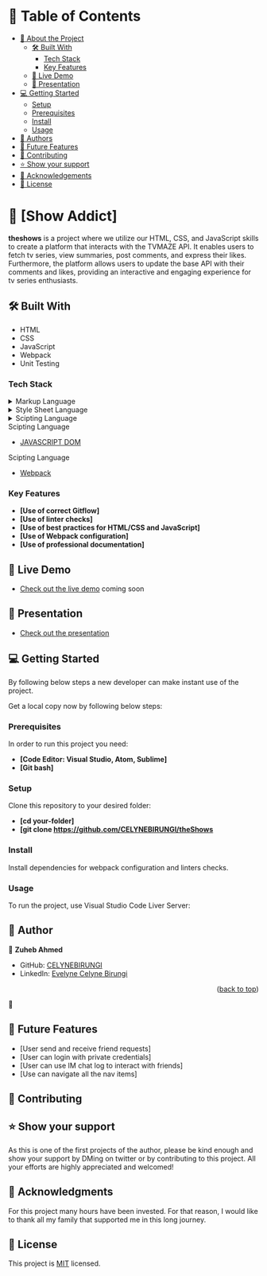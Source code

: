 # 📗 Table of Contents

- [📖 About the Project](#about-project)
  - [🛠 Built With](#built-with)
    - [Tech Stack](#tech-stack)
    - [Key Features](#key-features)
  - [🚀 Live Demo](#live-demo)
  - [🚀 Presentation](#presentation)
- [💻 Getting Started](#getting-started)
  - [Setup](#setup)
  - [Prerequisites](#prerequisites)
  - [Install](#install)
  - [Usage](#usage)
- [👥 Authors](#authors)
- [🔭 Future Features](#future-features)
- [🤝 Contributing](#contributing)
- [⭐️ Show your support](#support)
- [🙏 Acknowledgements](#acknowledgements)
- [📝 License](#license)

# 📖 [Show Addict] <a name="about-project"></a>

**theshows** is a project where we utilize our HTML, CSS, and JavaScript skills to create a platform that interacts with the TVMAZE API. It enables users to fetch tv series, view summaries, post comments, and express their likes. Furthermore, the platform allows users to update the base API with their comments and likes, providing an interactive and engaging experience for tv series enthusiasts.

## 🛠 Built With <a name="built-with"></a>

- HTML
- CSS
- JavaScript
- Webpack
- Unit Testing

### Tech Stack <a name="tech-stack"></a>

<details>
  <summary>Markup Language</summary>
  <ul>
    <li><a href="https://html.spec.whatwg.org/">HTML</a></li>
  </ul>
</details>

<details>
  <summary>Style Sheet Language</summary>
  <ul>
    <li><a href="https://www.w3.org/TR/CSS/#css">CCS</a></li>
  </ul>
</details>

<details>
<summary>Scipting Language</summary>
  <ul>
    <li><a href="https://www.javascript.com/">JAVASCRIPT</a></li>
  </ul>
</details>
<summary>Scipting Language</summary>
  <ul>
    <li><a href="https://www.w3schools.com/js/js_htmldom.asp">JAVASCRIPT DOM</a></li>
  </ul>
</details>
<summary>Scipting Language</summary>
  <ul>
    <li><a href="https://webpack.js.org/guides/getting-started/#basic-setup">Webpack</a></li>
  </ul>
</details>

### Key Features <a name="key-features"></a>

- **[Use of correct Gitflow]**
- **[Use of linter checks]**
- **[Use of best practices for HTML/CSS and JavaScript]**
- **[Use of Webpack configuration]**
- **[Use of professional documentation]**

## 🚀 Live Demo <a name="live-demo"></a>

- <a href="">Check out the live demo</a>
coming soon

## 🚀 Presentation <a name="presentation"></a>

- <a href="">Check out the presentation</a>

## 💻 Getting Started <a name="getting-started"></a>

By following below steps a new developer can make instant use of the project.

Get a local copy now by following below steps:

### Prerequisites

In order to run this project you need:

- **[Code Editor: Visual Studio, Atom, Sublime]**
- **[Git bash]**

### Setup

Clone this repository to your desired folder:

- **[cd your-folder]**
- **[git clone https://github.com/CELYNEBIRUNGI/theShows**

### Install

Install dependencies for webpack configuration and linters checks.

### Usage

To run the project, use Visual Studio Code Liver Server:

## 👤 Author <a name="author"></a>

👤 **Zuheb Ahmed**

- GitHub: [CELYNEBIRUNGI](https://github.com/CELYNEBIRUNGI)
- LinkedIn: [Evelyne Celyne Birungi]( https://www.linkedin.com/in/evelyne-celyne-birungi-7b3178164/)

<p align="right">(<a href="#readme-top">back to top</a>)</p>

👤


## 🔭 Future Features <a name="future-features"></a>

- [User send and receive friend requests]
- [User can login with private credentials]
- [User can use IM chat log to interact with friends]
- [Use can navigate all the nav items]

## 🤝 Contributing <a name="contributing"></a>


## ⭐️ Show your support <a name="support"></a>

As this is one of the first projects of the author, please be kind enough and show your support by DMing on twitter or by contributing to this project. All your efforts are highly appreciated and welcomed!

## 🙏 Acknowledgments <a name="acknowledgements"></a>

For this project many hours have been invested. For that reason, I would like to thank all my family that supported me in this long journey.

## 📝 License <a name="license"></a>

This project is [MIT](./MIT.md) licensed.